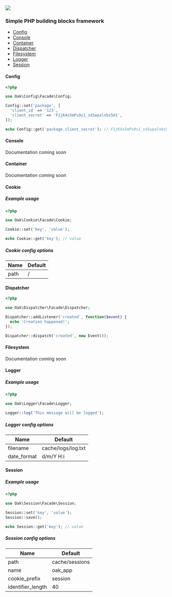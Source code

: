 <img src="https://raw.githubusercontent.com/reinvanoyen/oak/master/oak-logo.png" />

### Simple PHP building blocks framework

* [Config](#config)
* [Console](#console)
* [Container](#container)
* [Dispatcher](#dispatcher)
* [Filesystem](#filesystem)
* [Logger](#logger)
* [Session](#session)

#### Config

```php
<?php

use Oak\Config\Facade\Config;

Config::set('package', [
  'client_id' => '123',
  'client_secret' => 'F1jK4s5mPs9s1_sd1wpalnbs5H1',
]);

echo Config::get('package.client_secret'); // F1jK4s5mPs9s1_sd1wpalnbs5H1
```
#### Console

Documentation coming soon

#### Container

Documentation coming soon

#### Cookie

##### Example usage

```php
<?php

use Oak\Cookie\Facade\Cookie;

Cookie::set('key', 'value');

echo Cookie::get('key'); // value
```

##### Cookie config options

Name | Default
---- | -------
path | /

#### Dispatcher

```php
<?php

use Oak\Dispatcher\Facade\Dispatcher;

Dispatcher::addListener('created', function($event) {
  echo 'Creation happened!';
});

Dispatcher::dispatch('created', new Event());

```

#### Filesystem

Documentation coming soon

#### Logger

##### Example usage

```php
<?php

use Oak\Logger\Facade\Logger;

Logger::log('This message will be logged');
```

##### Logger config options

Name | Default
---- | -------
filename | cache/logs/log.txt
date_format | d/m/Y H:i

#### Session

##### Example usage

```php
<?php

use Oak\Session\Facade\Session;

Session::set('key', 'value');
Session::save();

echo Session::get('key'); // value
```

##### Session config options

Name | Default
---- | -------
path | cache/sessions
name | oak_app
cookie_prefix | session
identifier_length | 40
